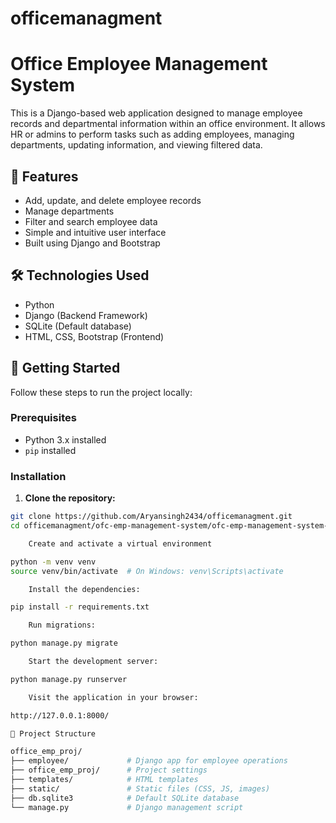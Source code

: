 # officemanagment
# Office Employee Management System

This is a Django-based web application designed to manage employee records and departmental information within an office environment. It allows HR or admins to perform tasks such as adding employees, managing departments, updating information, and viewing filtered data.

## 🔧 Features

- Add, update, and delete employee records
- Manage departments
- Filter and search employee data
- Simple and intuitive user interface
- Built using Django and Bootstrap

## 🛠️ Technologies Used

- Python
- Django (Backend Framework)
- SQLite (Default database)
- HTML, CSS, Bootstrap (Frontend)

## 🚀 Getting Started

Follow these steps to run the project locally:

### Prerequisites

- Python 3.x installed
- `pip` installed

### Installation

1. **Clone the repository:**

```bash
git clone https://github.com/Aryansingh2434/officemanagment.git
cd officemanagment/ofc-emp-management-system/ofc-emp-management-system-main/office_emp_proj

    Create and activate a virtual environment

python -m venv venv
source venv/bin/activate  # On Windows: venv\Scripts\activate

    Install the dependencies:

pip install -r requirements.txt

    Run migrations:

python manage.py migrate

    Start the development server:

python manage.py runserver

    Visit the application in your browser:

http://127.0.0.1:8000/

📁 Project Structure

office_emp_proj/
├── employee/             # Django app for employee operations
├── office_emp_proj/      # Project settings
├── templates/            # HTML templates
├── static/               # Static files (CSS, JS, images)
├── db.sqlite3            # Default SQLite database
└── manage.py             # Django management script
